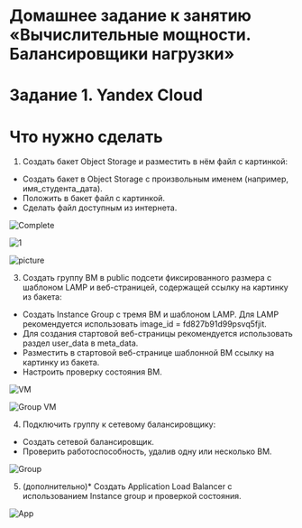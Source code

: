 # Домашнее задание к занятию «Вычислительные мощности. Балансировщики нагрузки»

# Задание 1. Yandex Cloud
# Что нужно сделать

1) Создать бакет Object Storage и разместить в нём файл с картинкой:
- Создать бакет в Object Storage с произвольным именем (например, имя_студента_дата).
- Положить в бакет файл с картинкой.
- Сделать файл доступным из интернета.


![Complete](https://github.com/user-attachments/assets/1dc6f14f-ee97-4340-b651-f597be003b3b)


![1](https://github.com/user-attachments/assets/b9041c83-c1ac-4680-9d0d-efeb6336503f)


![picture](https://github.com/user-attachments/assets/ac061f3b-fecb-4079-9cc9-195e783e00af)


3) Создать группу ВМ в public подсети фиксированного размера с шаблоном LAMP и веб-страницей, содержащей ссылку на картинку из бакета:
- Создать Instance Group с тремя ВМ и шаблоном LAMP. Для LAMP рекомендуется использовать image_id = fd827b91d99psvq5fjit.
- Для создания стартовой веб-страницы рекомендуется использовать раздел user_data в meta_data.
- Разместить в стартовой веб-странице шаблонной ВМ ссылку на картинку из бакета.
- Настроить проверку состояния ВМ.

![VM](https://github.com/user-attachments/assets/07deba61-612f-4587-861b-334e551b6487)

![Group VM](https://github.com/user-attachments/assets/dbcae5b6-6487-4832-8f66-7899b5cf28f1)


4) Подключить группу к сетевому балансировщику:
- Создать сетевой балансировщик.
- Проверить работоспособность, удалив одну или несколько ВМ.

![Group](https://github.com/user-attachments/assets/2ee1e4de-5d1d-4c6d-bd82-6af5970e20cb)


5) (дополнительно)* Создать Application Load Balancer с использованием Instance group и проверкой состояния.

![App](https://github.com/user-attachments/assets/4fddee24-ac72-4b45-a7cf-dbb99124c7d7)








